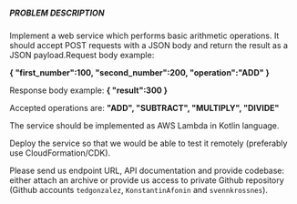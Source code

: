 ##### PROBLEM DESCRIPTION

Implement a web service which performs basic arithmetic operations.
It should accept POST requests with a JSON body and return the result as a JSON payload.Request body example:

**{
"first_number":100,
"second_number":200,
"operation":"ADD"
}**

Response body example:
**{
"result":300
}**

Accepted operations are: **"ADD", "SUBTRACT", "MULTIPLY", "DIVIDE"**

The service should be implemented as AWS Lambda in Kotlin language.

Deploy the service so that we would be able to test it remotely (preferably use CloudFormation/CDK).

Please send us endpoint URL, API documentation and provide codebase: either attach an archive or provide us access to private Github repository (Github accounts `tedgonzalez`, `KonstantinAfonin` and `svennkrossnes`).

